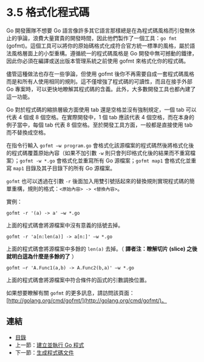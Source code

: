 # 3.5 格式化程式碼

Go 開發團隊不想要 Go 語言像許多其它語言那樣總是在為程式碼風格而引發無休止的爭論，浪費大量寶貴的開發時間，因此他們製作了一個工具：`go fmt` (gofmt)。這個工具可以將你的原始碼格式化成符合官方統一標準的風格，屬於語法風格層面上的小型重構。遵循統一的程式碼風格是 Go 開發中無可撼動的鐵律，因此你必須在編譯或送出版本管理系統之前使用 gofmt 來格式化你的程式碼。

儘管這種做法也存在一些爭論，但使用 gofmt 後你不再需要自成一套程式碼風格而是和所有人使用相同的規則。這不僅增強了程式碼的可讀性，而且在接手外部 Go 專案時，可以更快地瞭解其程式碼的含義。此外，大多數開發工具也都內建了這一功能。

Go 對於程式碼的縮排層級方面使用 tab 還是空格並沒有強制規定，一個 tab 可以代表 4 個或 8 個空格。在實際開發中，1 個 tab 應該代表 4 個空格，而在本身的例子當中，每個 tab 代表 8 個空格。至於開發工具方面，一般都是直接使用 tab 而不替換成空格。

在指令行輸入 `gofmt –w program.go` 會格式化該源檔案的程式碼然後將格式化後的程式碼覆蓋原始內容（如果不加引數 `-w` 則只會列印格式化後的結果而不重寫檔案）；`gofmt -w *.go` 會格式化並重寫所有 Go 源檔案；`gofmt map1` 會格式化並重寫 `map1` 目錄及其子目錄下的所有 Go 源檔案。

`gofmt` 也可以透過在引數 `-r` 後面加入用雙引號括起來的替換規則實現程式碼的簡單重構，規則的格式：`<原始內容> -> <替換內容>`。

實例：

	gofmt -r '(a) -> a' –w *.go

上面的程式碼會將源檔案中沒有意義的括號去掉。

	gofmt -r 'a[n:len(a)] -> a[n:]' –w *.go

上面的程式碼會將源檔案中多餘的 `len(a)` 去掉。（ **譯者注：瞭解切片 (slice) 之後就明白這為什麼是多餘的了** ）

	gofmt –r 'A.Func1(a,b) -> A.Func2(b,a)' –w *.go

上面的程式碼會將源檔案中符合條件的函式的引數調換位置。

如果想要瞭解有關 `gofmt` 的更多訊息，請訪問該頁面：[http://golang.org/cmd/gofmt/](http://golang.org/cmd/gofmt/)。

## 連結

- [目錄](directory.md)
- 上一節：[建立並執行 Go 程式](03.4.md)
- 下一節：[生成程式碼文件](03.6.md)
